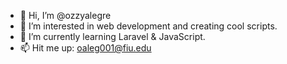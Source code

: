 - 👋 Hi, I’m @ozzyalegre
- 👀 I’m interested in web development and creating cool scripts.
- 🌱 I’m currently learning Laravel & JavaScript.
- 📫 Hit me up: oaleg001@fiu.edu

<!---
ozzyalegre/ozzyalegre is a ✨ special ✨ repository because its `README.md` (this file) appears on your GitHub profile.
You can click the Preview link to take a look at your changes.
--->
